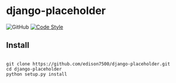# django-placeholder

![GitHub](https://img.shields.io/github/license/edison7500/django-placeholder)
[![Code Style](https://img.shields.io/badge/code%20style-black-000000.svg)](https://github.com/psf/black)

## Install

```.shell script

git clone https://github.com/edison7500/django-placeholder.git
cd django-placeholder
python setup.py install

```

